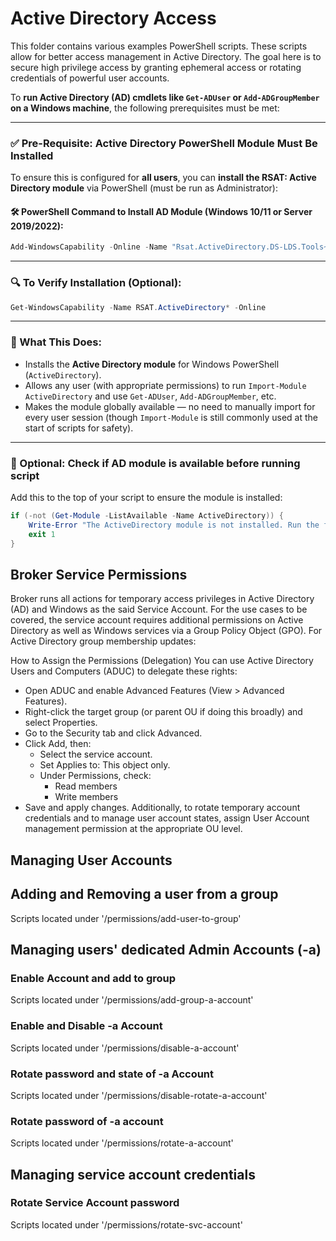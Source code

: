 # Active Directory Access

This folder contains various examples PowerShell scripts.
These scripts allow for better access management in Active Directory. The goal here is to secure high privilege access by granting ephemeral access or rotating credentials of powerful user accounts.

To **run Active Directory (AD) cmdlets like `Get-ADUser` or `Add-ADGroupMember` on a Windows machine**, the following prerequisites must be met:

---

### ✅ **Pre-Requisite: Active Directory PowerShell Module Must Be Installed**

To ensure this is configured for **all users**, you can **install the RSAT: Active Directory module** via PowerShell (must be run as Administrator):

#### 🛠 PowerShell Command to Install AD Module (Windows 10/11 or Server 2019/2022):

```powershell
Add-WindowsCapability -Online -Name "Rsat.ActiveDirectory.DS-LDS.Tools~~~~0.0.1.0"
```

---

### 🔍 To Verify Installation (Optional):

```powershell
Get-WindowsCapability -Name RSAT.ActiveDirectory* -Online
```

---

### 🧠 What This Does:

* Installs the **Active Directory module** for Windows PowerShell (`ActiveDirectory`).
* Allows any user (with appropriate permissions) to run `Import-Module ActiveDirectory` and use `Get-ADUser`, `Add-ADGroupMember`, etc.
* Makes the module globally available — no need to manually import for every user session (though `Import-Module` is still commonly used at the start of scripts for safety).

---

### 🧪 Optional: Check if AD module is available before running script

Add this to the top of your script to ensure the module is installed:

```powershell
if (-not (Get-Module -ListAvailable -Name ActiveDirectory)) {
    Write-Error "The ActiveDirectory module is not installed. Run the following as admin:`nAdd-WindowsCapability -Online -Name 'Rsat.ActiveDirectory.DS-LDS.Tools~~~~0.0.1.0'"
    exit 1
}
```

## Broker Service Permissions 

Broker runs all actions for temporary access privileges in Active Directory (AD) and Windows as the said Service Account. For the use cases to be covered, the service account requires additional permissions on Active Directory as well as Windows services via a Group Policy Object (GPO).
For Active Directory group membership updates:


How to Assign the Permissions (Delegation)
You can use Active Directory Users and Computers (ADUC) to delegate these rights:
- Open ADUC and enable Advanced Features (View > Advanced Features).
- Right-click the target group (or parent OU if doing this broadly) and select Properties.
- Go to the Security tab and click Advanced.
- Click Add, then:
    - Select the service account.
    - Set Applies to: This object only.
    - Under Permissions, check:
        - Read members
        - Write members
- Save and apply changes.
Additionally, to rotate temporary account credentials and to manage user account states, assign User Account management permission at the appropriate OU level.


## Managing User Accounts

## Adding and Removing a user from a group

Scripts located under '/permissions/add-user-to-group'

## Managing users' dedicated Admin Accounts (-a)

### Enable Account and add to group

Scripts located under '/permissions/add-group-a-account'

### Enable and Disable -a Account

Scripts located under '/permissions/disable-a-account'

### Rotate password and state of -a Account

Scripts located under '/permissions/disable-rotate-a-account'

### Rotate password of -a account

Scripts located under '/permissions/rotate-a-account'

## Managing service account credentials

### Rotate Service Account password

Scripts located under '/permissions/rotate-svc-account'
